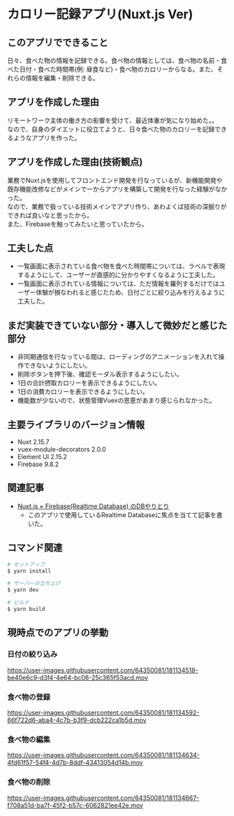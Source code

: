 # カロリー記録アプリ(Nuxt.js Ver)

## このアプリでできること
日々、食べた物の情報を記録できる。食べ物の情報としては、食べ物の名前・食べた日付・食べた時間帯(例: 昼食など)・食べ物のカロリーからなる。また、それらの情報を編集・削除できる。

## アプリを作成した理由
リモートワーク主体の働き方の影響を受けて、最近体重が気になり始めた。。  
なので、自身のダイエットに役立てようと、日々食べた物のカロリーを記録できるようなアプリを作った。

## アプリを作成した理由(技術観点)
業務でNuxt.jsを使用してフロントエンド開発を行なっているが、新機能開発や既存機能改修などがメインで一からアプリを構築して開発を行なった経験がなかった。  
なので、業務で扱っている技術メインでアプリ作り、あわよくば技術の深掘りができれば良いなと思ったから。  
また、Firebaseを触ってみたいと思っていたから。

## 工夫した点
- 一覧画面に表示されている食べ物を食べた時間帯については、ラベルで表現するようにして、ユーザーが直感的に分かりやすくなるように工夫した。
- 一覧画面に表示されている情報については、ただ情報を羅列するだけではユーザー体験が損なわれると感じたため、日付ごとに絞り込みを行えるように工夫した。

## まだ実装できていない部分・導入して微妙だと感じた部分
- 非同期通信を行なっている間は、ローディングのアニメーションを入れて操作できないようにしたい。
- 削除ボタンを押下後、確認モーダル表示するようにしたい。
- 1日の合計摂取カロリーを表示できるようにしたい。
- 1日の消費カロリーを表示できるようにしたい。
- 機能数が少ないので、状態管理Vuexの恩恵があまり感じられなかった。

## 主要ライブラリのバージョン情報
- Nuxt 2.15.7
- vuex-module-decorators 2.0.0
- Element UI 2.15.2
- Firebase 9.8.2

## 関連記事
- [Nuxt.js × Firebase(Realtime Database) のDBやりとり](https://zenn.dev/shibari_yo/articles/512d2609d32d98)
  - このアプリで使用しているRealtime Databaseに焦点を当てて記事を書いた。

## コマンド関連

```bash
# セットアップ
$ yarn install

# サーバーの立ち上げ
$ yarn dev

# ビルド
$ yarn build
```

## 現時点でのアプリの挙動
### 日付の絞り込み
https://user-images.githubusercontent.com/64350081/181134518-be40e6c9-d3f4-4e64-bc06-25c365f53acd.mov

### 食べ物の登録
https://user-images.githubusercontent.com/64350081/181134592-66f722d6-aba4-4c7b-b3f9-dcb222ca1b5d.mov

### 食べ物の編集
https://user-images.githubusercontent.com/64350081/181134634-4fd61f57-54f4-4d7b-8ddf-43413054d14b.mov

### 食べ物の削除
https://user-images.githubusercontent.com/64350081/181134667-f708a51d-ba7f-45f2-b57c-6062821ee42e.mov
